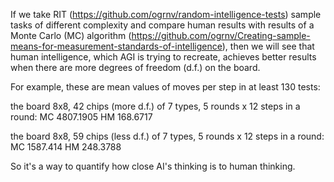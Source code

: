 
If we take RIT (https://github.com/ogrnv/random-intelligence-tests) sample tasks of different complexity and compare human results
with results of a Monte Carlo (MC) algorithm (https://github.com/ogrnv/Creating-sample-means-for-measurement-standards-of-intelligence), then we will see that human intelligence, which AGI is trying to recreate, achieves better results when there are more degrees of freedom (d.f.) on the board.

For example, these are mean values of moves per step in at least 130 tests:

the board 8x8, 42 chips (more d.f.) of 7 types, 5 rounds x 12 steps in a round:
MC 4807.1905
HM 168.6717
 
the board 8x8, 59 chips (less d.f.) of 7 types, 5 rounds x 12 steps in a round:
MC 1587.414
HM 248.3788

So it's a way to quantify how close AI's thinking is to human thinking.

